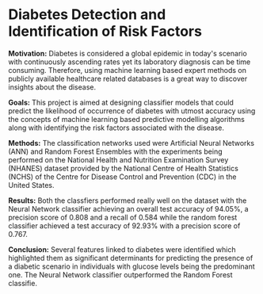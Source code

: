 # Diabetes Detection and Identification of Risk Factors


**Motivation:** Diabetes is considered a global epidemic in today's scenario
with continuously ascending rates yet its laboratory diagnosis can be time
consuming. Therefore, using machine learning based expert methods on publicly
available healthcare related databases is a great way to discover insights
about the disease.

**Goals:** This project is aimed at designing classifier models that could predict
the likelihood of occurrence of diabetes with utmost accuracy using the
concepts of machine learning based predictive modelling algorithms along
with identifying the risk factors associated with the disease.

**Methods:** The classification networks used were Artificial Neural Networks
(ANN) and Random Forest Ensembles with the experiments being performed
on the National Health and Nutrition Examination Survey (NHANES) dataset
provided by the National Centre of Health Statistics (NCHS) of the Centre
for Disease Control and Prevention (CDC) in the United States.

**Results:** Both the classfiers performed really well on the dataset with the
Neural Network classifier achieving an overall test accuracy of 94.05%, a
precision score of 0.808 and a recall of 0.584 while the random forest classifier
achieved a test accuracy of 92.93% with a precision score of 0.767.

**Conclusion:** Several features linked to diabetes were identified which highlighted
them as significant determinants for predicting the presence of a diabetic scenario
in individuals with glucose levels being the predominant one.
The Neural Network classifier outperformed the Random Forest classifie.
